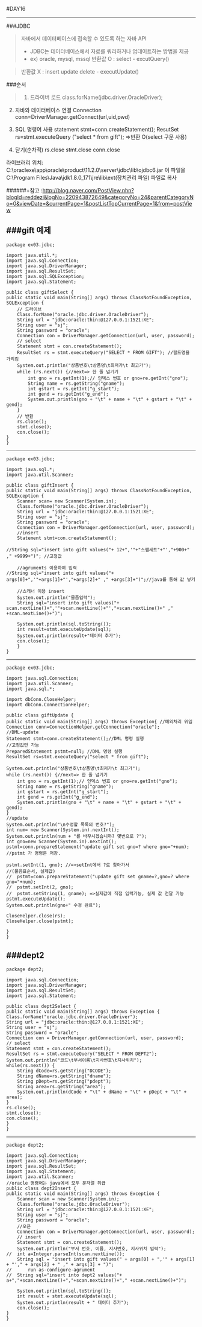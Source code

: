 #DAY16
___

###JDBC
> 자바에서 데이터베이스에 접속할 수 있도록 하는 자바 API
> - JDBC는 데이터베이스에서 자료를 쿼리하거나 업데이트하는 방법을 제공
> - ex) oracle, mysql, mssql
>반환값 O : select - excutQuery()

>반환값 X : insert update delete - executUpdate()

###순서
>1) 드라이버 로드
 class.forName(jdbc.driver.OracleDriver);
2) 자바와 데이터베이스 연결
Connection conn=DriverManager.getConnect(url,uid,pwd)
3) SQL 명령어 사용
statement stmt=conn.createStatement();
ResutSet rs=stmt.executeQuery ("select * from gift");
=>반환 O(select 구문 사용)

4) 닫기(순차적)
rs.close
stmt.close
conn.close


라이브러리 위치: C:\oraclexe\app\oracle\product\11.2.0\server\jdbc\lib\ojdbc6.jar
이 파일을
C:\Program Files\Java\jdk1.8.0_171\jre\lib\ext(장치관리 파일) 파일로 복사


######+참고 :http://blog.naver.com/PostView.nhn?blogId=reddezi&logNo=220943872649&categoryNo=24&parentCategoryNo=0&viewDate=&currentPage=1&postListTopCurrentPage=1&from=postView


###gift 예제
---
	package ex03.jdbc;

	import java.util.*;
	import java.sql.Connection;
	import java.sql.DriverManager;
	import java.sql.ResultSet;
	import java.sql.SQLException;
	import java.sql.Statement;

	public class giftSelect {
	public static void main(String[] args) throws ClassNotFoundException, SQLException {
		// 드라이브
		Class.forName("oracle.jdbc.driver.OracleDriver");
		String url = "jdbc:oracle:thin:@127.0.0.1:1521:XE";
		String user = "sj";
		String password = "oracle";
		Connection con = DriverManager.getConnection(url, user, password);
		// select
		Statement stmt = con.createStatement();
		ResultSet rs = stmt.executeQuery("SELECT * FROM GIFT"); //필드명을 가리킴
		System.out.println("상품번호\t상품명\t최저가\t 최고가");
		while (rs.next()) {//next=> 한 줄 넘기기
			int gno = rs.getInt(1);// 인덱스 번호 or gno=re.getInt("gno");
			String name = rs.getString("gname");
			int gstart = rs.getInt("g_start");
			int gend = rs.getInt("g_end");
			System.out.println(gno + "\t" + name + "\t" + gstart + "\t" + gend);
		}
		// 반환
		rs.close();
		stmt.close();
		con.close();
	}
	}


___
	package ex03.jdbc;

	import java.sql.*;
	import java.util.Scanner;

	public class giftInsert {
	public static void main(String[] args) throws ClassNotFoundException, SQLException {
		Scanner scan= new Scanner(System.in);
		Class.forName("oracle.jdbc.driver.OracleDriver");
		String url = "jdbc:oracle:thin:@127.0.0.1:1521:XE";
		String user = "sj";
		String password = "oracle";
		Connection con = DriverManager.getConnection(url, user, password);
		//insert
		Statement stmt=con.createStatement();
		
	//String sql="insert into gift values("+ 12+",'"+"스팸세트"+"',"+900+" ," +9999+")"; //고정값
		
		//agruments 이용하여 입력
	//String sql="insert into gift values("+ args[0]+",'"+args[1]+"',"+args[2]+" ," +args[3]+")";//java를 통해 값 넣기

		//스캐너 이용 insert
		System.out.println("물품입력");
		String sql="insert into gift values("+ scan.nextLine()+",'"+scan.nextLine()+"',"+scan.nextLine()+" ," +scan.nextLine()+")";
		
		System.out.println(sql.toString());
		int result=stmt.executeUpdate(sql);
		System.out.println(result+"데이터 추가");
		con.close();
		}
	}

___
	package ex03.jdbc;

	import java.sql.Connection;
	import java.util.Scanner;
	import java.sql.*;

	import dbConn.CloseHelper;
	import dbConn.ConnectionHelper;

	public class giftUpdate {
	public static void main(String[] args) throws Exception{ //예외처리 위임
	Connection conn=ConnectionHelper.getConnection("oracle");
	//DML-update
	Statement stmt=conn.createStatement();//DML 명령 실행
	//고정값만 가능
	PreparedStatement pstmt=null; //DML 명령 실행
	ResultSet rs=stmt.executeQuery("select * from gift");
	
	System.out.println("상품번호\t상품명\t최저가\t 최고가");
	while (rs.next()) {//next=> 한 줄 넘기기
		int gno = rs.getInt(1);// 인덱스 번호 or gno=re.getInt("gno");
		String name = rs.getString("gname");
		int gstart = rs.getInt("g_start");
		int gend = rs.getInt("g_end");
		System.out.println(gno + "\t" + name + "\t" + gstart + "\t" + gend);
	}
	//update
	System.out.println("\n수정할 목록의 번호?");
	int num= new Scanner(System.in).nextInt();
	System.out.println(num + "를 바꾸시겠습니까? 몇번으로 ?");
	int gno=new Scanner(System.in).nextInt();
	pstmt=conn.prepareStatement("update gift set gno=? where gno="+num);
	//pstmt 가 명령문 저장.

	pstmt.setInt(1, gno); //=>setInt에서 ?로 찾아가서 
	//(물음표순서, 실제값)
	//	pstmt=conn.prepareStatement("update gift set gname=?,gno=? where gno="+num);
	//	pstmt.setInt(2, gno);
	//	pstmt.setString(1, gname); =>실제값에 직접 입력가능, 실제 값 전달 가능
	pstmt.executeUpdate();
	System.out.println(gno+" 수정 완료");
	
	CloseHelper.close(rs);
	CloseHelper.close(pstmt);
	
	}
	}


###dept2
---
	package dept2;

	import java.sql.Connection;
	import java.sql.DriverManager;
	import java.sql.ResultSet;
	import java.sql.Statement;

	public class dept2Select {
	public static void main(String[] args) throws Exception {
	Class.forName("oracle.jdbc.driver.OracleDriver");
	String url = "jdbc:oracle:thin:@127.0.0.1:1521:XE";
	String user = "sj";
	String password = "oracle";
	Connection con = DriverManager.getConnection(url, user, password);
	// select
	Statement stmt = con.createStatement();
	ResultSet rs = stmt.executeQuery("SELECT * FROM DEPT2");
	System.out.println("코드\t부서이름\t지사번호\t지사위치");
	while(rs.next()) {
		String dCode=rs.getString("DCODE");
		String dName=rs.getString("dname");
		String pDept=rs.getString("pdept");
		String area=rs.getString("area");
		System.out.println(dCode + "\t" + dName + "\t" + pDept + "\t" + area);
	}
	rs.close();
	stmt.close();
	con.close();
	}
	}
___
	package dept2;

	import java.sql.Connection;
	import java.sql.DriverManager;
	import java.sql.ResultSet;
	import java.sql.Statement;
	import java.util.Scanner;
	//oracle 명령어는 java에서 모두 문자열 취급
	public class dept2Insert {
	public static void main(String[] args) throws Exception {
		Scanner scan = new Scanner(System.in);
		Class.forName("oracle.jdbc.OracleDriver");
		String url = "jdbc:oracle:thin:@127.0.0.1:1521:XE";
		String user = "sj";
		String password = "oracle";
		//오픈
		Connection con = DriverManager.getConnection(url, user, password);
		// insert
		Statement stmt = con.createStatement();
		System.out.println("부서 번호, 이름, 지사번호, 지사위치 입력");
	//	int a=Integer.parseInt(scan.nextLine());
		String sql = "insert into gift values(" + args[0] + ",'" + args[1] + "'," + args[2] + " ," + args[3] + ")";
	//		run as-configure-agrument
	//	String sql="insert into dept2 values("+ a+","+scan.nextLine()+","+scan.nextLine()+"," +scan.nextLine()+")";

		System.out.println(sql.toString());
		int result = stmt.executeUpdate(sql);
		System.out.println(result + " 데이터 추가");
		con.close();
	}
	}


